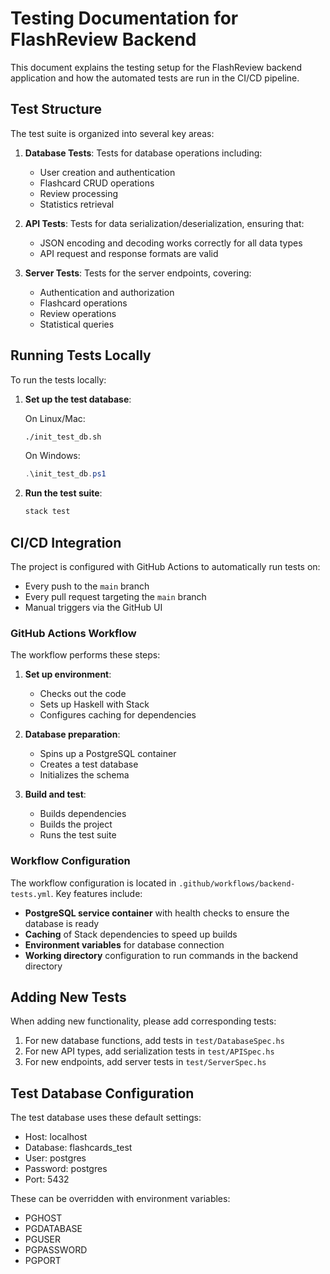 # Testing Documentation for FlashReview Backend

This document explains the testing setup for the FlashReview backend application and how the automated tests are run in the CI/CD pipeline.

## Test Structure

The test suite is organized into several key areas:

1. **Database Tests**: Tests for database operations including:
   - User creation and authentication
   - Flashcard CRUD operations
   - Review processing
   - Statistics retrieval

2. **API Tests**: Tests for data serialization/deserialization, ensuring that:
   - JSON encoding and decoding works correctly for all data types
   - API request and response formats are valid

3. **Server Tests**: Tests for the server endpoints, covering:
   - Authentication and authorization
   - Flashcard operations
   - Review operations
   - Statistical queries

## Running Tests Locally

To run the tests locally:

1. **Set up the test database**:

   On Linux/Mac:
   ```bash
   ./init_test_db.sh
   ```

   On Windows:
   ```powershell
   .\init_test_db.ps1
   ```

2. **Run the test suite**:
   ```bash
   stack test
   ```

## CI/CD Integration

The project is configured with GitHub Actions to automatically run tests on:
- Every push to the `main` branch
- Every pull request targeting the `main` branch
- Manual triggers via the GitHub UI

### GitHub Actions Workflow

The workflow performs these steps:

1. **Set up environment**:
   - Checks out the code
   - Sets up Haskell with Stack
   - Configures caching for dependencies

2. **Database preparation**:
   - Spins up a PostgreSQL container
   - Creates a test database
   - Initializes the schema

3. **Build and test**:
   - Builds dependencies
   - Builds the project
   - Runs the test suite

### Workflow Configuration

The workflow configuration is located in `.github/workflows/backend-tests.yml`. Key features include:

- **PostgreSQL service container** with health checks to ensure the database is ready
- **Caching** of Stack dependencies to speed up builds
- **Environment variables** for database connection
- **Working directory** configuration to run commands in the backend directory

## Adding New Tests

When adding new functionality, please add corresponding tests:

1. For new database functions, add tests in `test/DatabaseSpec.hs`
2. For new API types, add serialization tests in `test/APISpec.hs`
3. For new endpoints, add server tests in `test/ServerSpec.hs`

## Test Database Configuration

The test database uses these default settings:
- Host: localhost
- Database: flashcards_test
- User: postgres
- Password: postgres
- Port: 5432

These can be overridden with environment variables:
- PGHOST
- PGDATABASE
- PGUSER
- PGPASSWORD
- PGPORT
